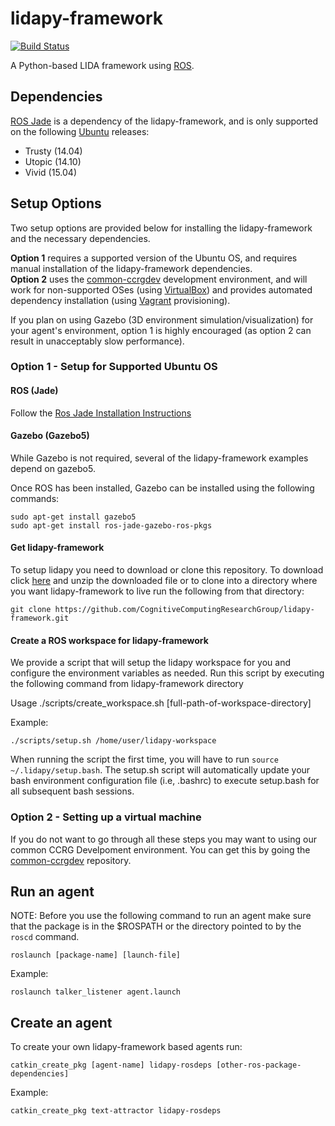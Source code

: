 # lidapy-framework
[![Build Status](https://travis-ci.org/CognitiveComputingResearchGroup/lidapy-framework.svg?branch=master)](https://travis-ci.org/CognitiveComputingResearchGroup/lidapy-framework)

A Python-based LIDA framework using [ROS](http://wiki.ros.org/ROS/Tutorials).

## Dependencies

[ROS Jade](http://wiki.ros.org/jade) is a dependency of the lidapy-framework, and is only supported on the following 
[Ubuntu](www.ubuntu.com) releases:
* Trusty (14.04)
* Utopic (14.10)
* Vivid (15.04)

## Setup Options
 
Two setup options are provided below for installing the lidapy-framework and the necessary dependencies.  

**Option 1** requires a supported version of the Ubuntu OS, and requires manual installation of the lidapy-framework
dependencies.  
**Option 2** uses the [common-ccrgdev](https://github.com/CognitiveComputingResearchGroup/common-ccrgdev) development
environment, and will work for non-supported OSes (using [VirtualBox](www.virtualbox.org)) and provides automated
dependency installation (using [Vagrant](https://www.vagrantup.com/) provisioning).

If you plan on using Gazebo (3D environment simulation/visualization) for your agent's environment, option 1 is 
highly encouraged (as option 2 can result in unacceptably slow performance).

### Option 1 - Setup for Supported Ubuntu OS 


#### ROS (Jade)
Follow the [Ros Jade Installation Instructions](http://wiki.ros.org/jade/Installation/Ubuntu)

#### Gazebo (Gazebo5)
While Gazebo is not required, several of the lidapy-framework examples depend on gazebo5.

Once ROS has been installed, Gazebo can be installed using the following commands:

~~~
sudo apt-get install gazebo5
sudo apt-get install ros-jade-gazebo-ros-pkgs
~~~

#### Get lidapy-framework
To setup lidapy you need to download or clone this repository. To download click 
[here](https://github.com/CognitiveComputingResearchGroup/lidapy-framework/archive/master.zip) and unzip the downloaded 
file or to clone into a directory where you want lidapy-framework to live run the following from that directory:

~~~
git clone https://github.com/CognitiveComputingResearchGroup/lidapy-framework.git
~~~
  
#### Create a ROS workspace for lidapy-framework
We provide a script that will setup the lidapy workspace for you and configure the environment variables as needed. Run 
this script by executing the following command from lidapy-framework directory
    
Usage ./scripts/create_workspace.sh [full-path-of-workspace-directory]
    
Example:
~~~  
./scripts/setup.sh /home/user/lidapy-workspace
~~~

When running the script the first time, you will have to run ```source ~/.lidapy/setup.bash```. The setup.sh script will 
automatically update your bash environment configuration file (i.e, .bashrc) to execute setup.bash for all subsequent 
bash sessions.

### Option 2 - Setting up a virtual machine

If you do not want to go through all these steps you may want to using our common CCRG Develpoment environment. You can 
get this by going the [common-ccrgdev](https://github.com/CognitiveComputingResearchGroup/common-ccrgdev) repository.

## Run an agent

NOTE: Before you use the following command to run an agent make sure that the package is in the $ROSPATH or the 
directory pointed to by the `roscd` command.

~~~
roslaunch [package-name] [launch-file]
~~~

Example:

~~~      
roslaunch talker_listener agent.launch
~~~   

## Create an agent

To create your own lidapy-framework based agents run:

~~~
catkin_create_pkg [agent-name] lidapy-rosdeps [other-ros-package-dependencies]
~~~
Example:
~~~
catkin_create_pkg text-attractor lidapy-rosdeps
~~~     
